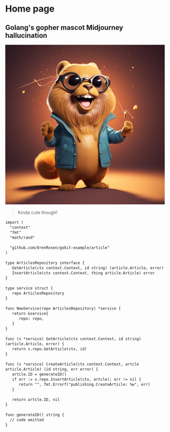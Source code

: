 # Home page

## Golang's gopher mascot Midjourney hallucination

![Golang's gopher mascot Midjourney hallucination](./assets/golang_gopher_mascot_17f8cd3e-ac12-4f9d-9ac0-bdaec45b7f84.webp)

> Kinda cute though!

```golang
import (
  "context"
  "fmt"
  "math/rand"
 
  "github.com/OrenRosen/gokit-example/article"
)

type ArticlesRepository interface {
   GetArticle(ctx context.Context, id string) (article.Article, error)
   InsertArticle(ctx context.Context, thing article.Article) error
}

type service struct {
   repo ArticlesRepository
}

func NewService(repo ArticlesRepository) *service {
   return &service{
      repo: repo,
   }
}

func (s *service) GetArticle(ctx context.Context, id string) (article.Article, error) {
   return s.repo.GetArticle(ctx, id)
}

func (s *service) CreateArticle(ctx context.Context, artcle article.Article) (id string, err error) {
   artcle.ID = generateID()
   if err := s.repo.InsertArticle(ctx, artcle); err != nil {
      return "", fmt.Errorf("publishing.CreateArticle: %w", err)
   }
   
   return artcle.ID, nil
}

func generateID() string {
  // code emitted
}
```